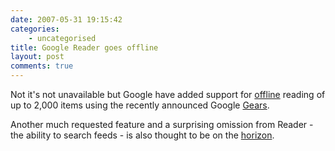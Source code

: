 ```yaml
---
date: 2007-05-31 19:15:42
categories:
    - uncategorised
title: Google Reader goes offline
layout: post
comments: true
---
```

Not it's not unavailable but Google have added support for
[offline](http://googlereader.blogspot.com/2007/05/oh-sam-i-am-can-i-read-it-on-tram.html)
reading of up to 2,000 items using the recently announced Google
[Gears](http://www.techcrunch.com/2007/05/30/google-gears-lets-developers-take-apps-offline/).

Another much requested feature and a surprising omission from Reader -
the ability to search feeds - is also thought to be on the
[horizon](http://googlified.com/2007search-coming-to-google-reader-soon/).
